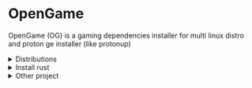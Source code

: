 OpenGame
======
OpenGame (OG) is a gaming dependencies installer for multi linux distro and proton ge installer (like protonup)

<details>
<summary>Distributions</summary>

+ Fedora
</details>

<details>
<summary>Install rust</summary>

```shell
curl --proto '=https' --tlsv1.2 -sSf https://sh.rustup.rs | sh
```
</details>

<details>
<summary>Other project</summary>

+ [LibreGaming](https://github.com/Ahmed-Al-Balochi/LibreGaming)
</details>
